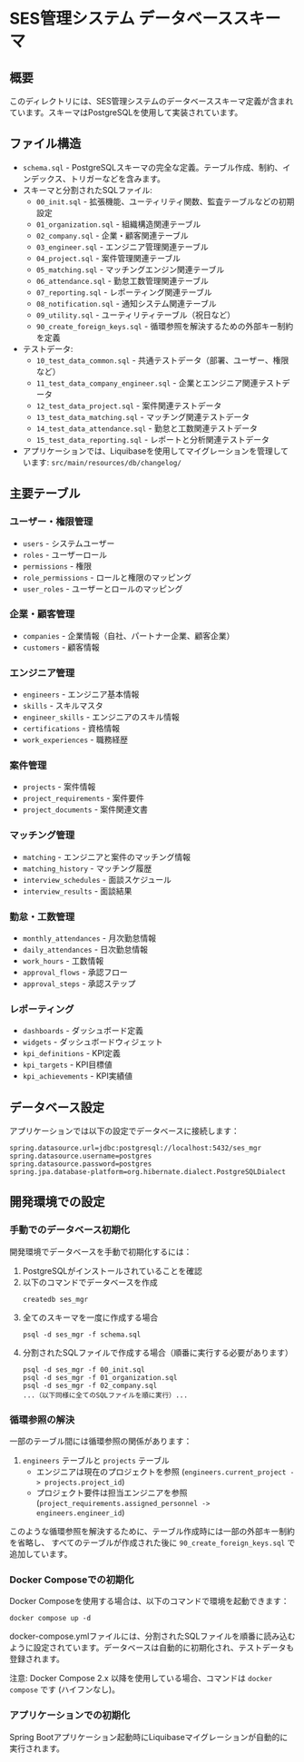 # SES管理システム データベーススキーマ

## 概要

このディレクトリには、SES管理システムのデータベーススキーマ定義が含まれています。スキーマはPostgreSQLを使用して実装されています。

## ファイル構造

- `schema.sql` - PostgreSQLスキーマの完全な定義。テーブル作成、制約、インデックス、トリガーなどを含みます。
- スキーマと分割されたSQLファイル:
  - `00_init.sql` - 拡張機能、ユーティリティ関数、監査テーブルなどの初期設定
  - `01_organization.sql` - 組織構造関連テーブル
  - `02_company.sql` - 企業・顧客関連テーブル
  - `03_engineer.sql` - エンジニア管理関連テーブル
  - `04_project.sql` - 案件管理関連テーブル
  - `05_matching.sql` - マッチングエンジン関連テーブル
  - `06_attendance.sql` - 勤怠工数管理関連テーブル
  - `07_reporting.sql` - レポーティング関連テーブル
  - `08_notification.sql` - 通知システム関連テーブル
  - `09_utility.sql` - ユーティリティテーブル（祝日など）
  - `90_create_foreign_keys.sql` - 循環参照を解決するための外部キー制約を定義
- テストデータ:
  - `10_test_data_common.sql` - 共通テストデータ（部署、ユーザー、権限など）
  - `11_test_data_company_engineer.sql` - 企業とエンジニア関連テストデータ
  - `12_test_data_project.sql` - 案件関連テストデータ
  - `13_test_data_matching.sql` - マッチング関連テストデータ
  - `14_test_data_attendance.sql` - 勤怠と工数関連テストデータ
  - `15_test_data_reporting.sql` - レポートと分析関連テストデータ
- アプリケーションでは、Liquibaseを使用してマイグレーションを管理しています: `src/main/resources/db/changelog/`

## 主要テーブル

### ユーザー・権限管理
- `users` - システムユーザー
- `roles` - ユーザーロール
- `permissions` - 権限
- `role_permissions` - ロールと権限のマッピング
- `user_roles` - ユーザーとロールのマッピング

### 企業・顧客管理
- `companies` - 企業情報（自社、パートナー企業、顧客企業）
- `customers` - 顧客情報

### エンジニア管理
- `engineers` - エンジニア基本情報
- `skills` - スキルマスタ
- `engineer_skills` - エンジニアのスキル情報
- `certifications` - 資格情報
- `work_experiences` - 職務経歴

### 案件管理
- `projects` - 案件情報
- `project_requirements` - 案件要件
- `project_documents` - 案件関連文書

### マッチング管理
- `matching` - エンジニアと案件のマッチング情報
- `matching_history` - マッチング履歴
- `interview_schedules` - 面談スケジュール
- `interview_results` - 面談結果

### 勤怠・工数管理
- `monthly_attendances` - 月次勤怠情報
- `daily_attendances` - 日次勤怠情報
- `work_hours` - 工数情報
- `approval_flows` - 承認フロー
- `approval_steps` - 承認ステップ

### レポーティング
- `dashboards` - ダッシュボード定義
- `widgets` - ダッシュボードウィジェット
- `kpi_definitions` - KPI定義
- `kpi_targets` - KPI目標値
- `kpi_achievements` - KPI実績値

## データベース設定

アプリケーションでは以下の設定でデータベースに接続します：

```properties
spring.datasource.url=jdbc:postgresql://localhost:5432/ses_mgr
spring.datasource.username=postgres
spring.datasource.password=postgres
spring.jpa.database-platform=org.hibernate.dialect.PostgreSQLDialect
```

## 開発環境での設定

### 手動でのデータベース初期化

開発環境でデータベースを手動で初期化するには：

1. PostgreSQLがインストールされていることを確認
2. 以下のコマンドでデータベースを作成
   ```
   createdb ses_mgr
   ```
3. 全てのスキーマを一度に作成する場合
   ```
   psql -d ses_mgr -f schema.sql
   ```
4. 分割されたSQLファイルで作成する場合（順番に実行する必要があります）
   ```
   psql -d ses_mgr -f 00_init.sql
   psql -d ses_mgr -f 01_organization.sql
   psql -d ses_mgr -f 02_company.sql
   ...（以下同様に全てのSQLファイルを順に実行）...
   ```

### 循環参照の解決

一部のテーブル間には循環参照の関係があります：

1. `engineers` テーブルと `projects` テーブル
   - エンジニアは現在のプロジェクトを参照 (`engineers.current_project -> projects.project_id`)
   - プロジェクト要件は担当エンジニアを参照 (`project_requirements.assigned_personnel -> engineers.engineer_id`)

このような循環参照を解決するために、テーブル作成時には一部の外部キー制約を省略し、
すべてのテーブルが作成された後に `90_create_foreign_keys.sql` で追加しています。

### Docker Composeでの初期化

Docker Composeを使用する場合は、以下のコマンドで環境を起動できます：

```
docker compose up -d
```

docker-compose.ymlファイルには、分割されたSQLファイルを順番に読み込むように設定されています。データベースは自動的に初期化され、テストデータも登録されます。

注意: Docker Compose 2.x 以降を使用している場合、コマンドは `docker compose` です (ハイフンなし)。

### アプリケーションでの初期化

Spring Bootアプリケーション起動時にLiquibaseマイグレーションが自動的に実行されます。